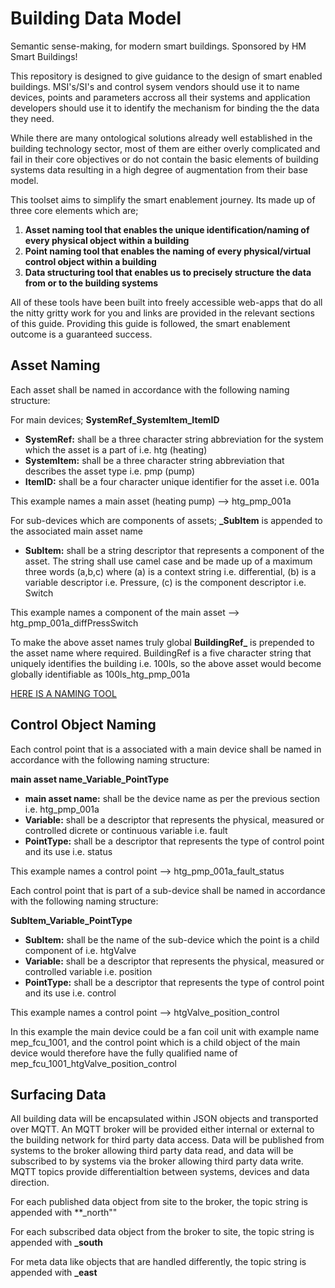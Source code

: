 <h1> Building Data Model </h1>

Semantic sense-making, for modern smart buildings. Sponsored by HM Smart Buildings!

This repository is designed to give guidance to the design of smart enabled buildings. MSI's/SI's and control sysem vendors should use it to name devices, points and parameters accross all their systems and application developers should use it to identify the mechanism for binding the the data they need.

While there are many ontological solutions already well established in the building technology sector, most of them are either overly complicated and fail in their core objectives or do not contain the basic elements of building systems data resulting in a high degree of augmentation from their base model.

This toolset aims to simplify the smart enablement journey. Its made up of three core elements which are;

<ol>
  <li><strong>Asset naming tool that enables the unique identification/naming of every physical object within a building</strong></li>
  <li><strong>Point naming tool that enables the naming of every physical/virtual control object within a building</strong></li>
  <li><strong>Data structuring tool that enables us to precisely structure the data from or to the building systems</strong></li>
</ol>

All of these tools have been built into freely accessible web-apps that do all the nitty gritty work for you and links are provided in the relevant sections of this guide. Providing this guide is followed, the smart enablement outcome is a guaranteed success.
  

<h2> Asset Naming </h2>

Each asset shall be named in accordance with the following naming structure:

For main devices;
<strong>SystemRef_SystemItem_ItemID</strong>

<ul>
  <li><strong>SystemRef:</strong> shall be a three character string abbreviation for the system which the asset is a part of i.e. htg (heating)</li>
  <li><strong>SystemItem:</strong> shall be a three character string abbreviation that describes the asset type i.e. pmp (pump)</li>
  <li><strong>ItemID:</strong> shall be a four character unique identifier for the asset i.e. 001a</li>
</ul>

This example names a main asset (heating pump) --> htg_pmp_001a

For sub-devices which are components of assets;
<strong>_SubItem</strong> is appended to the associated main asset name

<ul>
  <li><strong>SubItem:</strong> shall be a string descriptor that represents a component of the asset. The string shall use camel case and be made up of a maximum three words (a,b,c) where (a) is a context string i.e. differential, (b) is a variable descriptor i.e. Pressure, (c) is the component descriptor i.e. Switch</li>
</ul>

This example names a component of the main asset --> htg_pmp_001a_diffPressSwitch

To make the above asset names truly global <strong>BuildingRef_</strong> is prepended to the asset name where required. BuildingRef is a five character string that uniquely identifies the building i.e. 100ls, so the above asset would become globally identifiable as 100ls_htg_pmp_001a

<a href="https://mep-4d.github.io/naming.html">HERE IS A NAMING TOOL</a>

<h2> Control Object Naming </h2>

Each control point that is a associated with a main device shall be named in accordance with the following naming structure:

<strong>main asset name_Variable_PointType</strong>

<ul>
  <li><strong>main asset name:</strong> shall be the device name as per the previous section i.e. htg_pmp_001a</li>
  <li><strong>Variable:</strong> shall be a descriptor that represents the physical, measured or controlled dicrete or continuous variable i.e. fault</li>
  <li><strong>PointType:</strong> shall be a descriptor that represents the type of control point and its use i.e. status</li>
</ul>

This example names a control point --> htg_pmp_001a_fault_status

Each control point that is part of a sub-device shall be named in accordance with the following naming structure:

<strong>SubItem_Variable_PointType</strong>

<ul>
  <li><strong>SubItem:</strong> shall be the name of the sub-device which the point is a child component of i.e. htgValve</li>
  <li><strong>Variable:</strong> shall be a descriptor that represents the physical, measured or controlled variable i.e. position</li>
  <li><strong>PointType:</strong> shall be a descriptor that represents the type of control point and its use i.e. control</li>
</ul>

This example names a control point --> htgValve_position_control

In this example the main device could be a fan coil unit with example name mep_fcu_1001, and the control point which is a child object of the main device would therefore have the fully qualified name of mep_fcu_1001_htgValve_position_control
  

<h2> Surfacing Data </h2>

All building data will be encapsulated within JSON objects and transported over MQTT. An MQTT broker will be provided either internal or external to the building network for third party data access. Data will be published from systems to the broker allowing third party data read, and data will be subscribed to by systems via the broker allowing third party data write. MQTT topics provide differentialtion between systems, devices and data direction.

For each published data object from site to the broker, the topic string is appended with **_north""

For each subscribed data object from the broker to site, the topic string is appended with **_south**

For meta data like objects that are handled differently, the topic string is appended with **_east**


